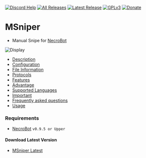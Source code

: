 [![Discord Help](https://discordapp.com/api/guilds/220703917871333376/widget.png)](https://discord.gg/7FWyWVp)
[![All Releases](https://img.shields.io/github/downloads/msx752/MSniper/total.svg?maxAge=100)](https://github.com/msx752/MSniper/releases)
[![Latest Release](https://img.shields.io/github/release/msx752/MSniper.svg?maxAge=100)](https://github.com/msx752/MSniper/releases/latest)
[![GPLv3](https://img.shields.io/badge/license-GPLv3-blue.svg?maxAge=259200)](https://github.com/msx752/MSniper/blob/master/LICENSE.md)
[![Donate](https://img.shields.io/badge/Donate-PayPal-purple.svg)](https://www.paypal.me/mustafasalih)

# MSniper
- Manual Snipe for [NecroBot](https://github.com/NoxxDev/NecroBot)

![Display](https://github.com/msx752/MSniper/raw/master/msniper1.gif)

- [Description](https://msx752.github.io/MSniper/#description)
- [Configuration](https://msx752.github.io/MSniper/#configuration)
- [File Information](https://msx752.github.io/MSniper/#file-information)
- [Protocols](https://msx752.github.io/MSniper/#protocols)
- [Features](https://msx752.github.io/MSniper/#features)
- [Advantage](https://msx752.github.io/MSniper/#advantage)
- [Supported Languages](https://github.com/msx752/MSniper/tree/master/MSniper/Settings/Localization/Languages)
- [Important](https://msx752.github.io/MSniper/#important)
- [Frequently asked questions](https://msx752.github.io/MSniper/#frequently-asked-questions)
- [Usage](https://msx752.github.io/MSniper/#usage)

### Requirements
- [NecroBot](https://github.com/NoxxDev/NecroBot/releases/latest) `v0.9.5 or Upper`

#### Download Latest Version
- [MSniper Latest](https://github.com/msx752/MSniper/releases/latest)
